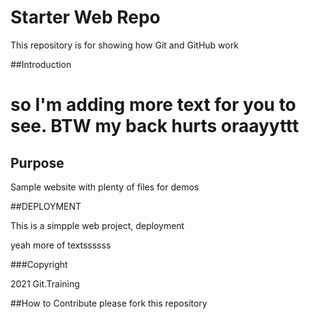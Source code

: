 # Starter Web Repo

This repository is for showing how Git and GitHub work

##Introduction
# so I'm adding more text for you to see. BTW my back hurts oraayyttt

## Purpose

Sample website with plenty of files for demos

##DEPLOYMENT

This is a simpple web project, deployment

yeah more of textssssss

###Copyright

2021 Git.Training

##How to Contribute
please fork this repository